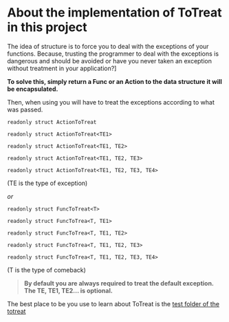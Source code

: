 # About the implementation of ToTreat in this project

The idea of structure is to force you to deal with the exceptions of your functions. Because, trusting the programmer to deal with the exceptions is dangerous and should be avoided or have you never taken an exception without treatment in your application?]

**To solve this, simply return a Func or an Action to the data structure it will be encapsulated.**

Then, when using you will have to treat the exceptions according to what was passed.

`readonly struct ActionToTreat`

`readonly struct ActionToTreat<TE1>`

`readonly struct ActionToTreat<TE1, TE2>`

`readonly struct ActionToTreat<TE1, TE2, TE3>`

`readonly struct ActionToTreat<TE1, TE2, TE3, TE4>`

(TE is the type of exception)

_or_ 

`readonly struct FuncToTreat<T>`

`readonly struct FuncToTrea<T, TE1>`

`readonly struct FuncToTrea<T, TE1, TE2>`

`readonly struct FuncToTrea<T, TE1, TE2, TE3>`

`readonly struct FuncToTrea<T, TE1, TE2, TE3, TE4>` 

(T is the type of comeback)

> **By default you are always required to treat the default exception. The TE, TE1, TE2... is optional.**

The best place to be you use to learn about ToTreat is the [test folder of the totreat](https://github.com/eduardosilva218/PrancingPonySharp/tree/main/PrancingPonySharp.ToTreat.Test)

